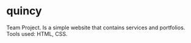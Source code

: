 # quincy
Team Project. Is a simple website that contains services and portfolios. Tools used: HTML, CSS.
